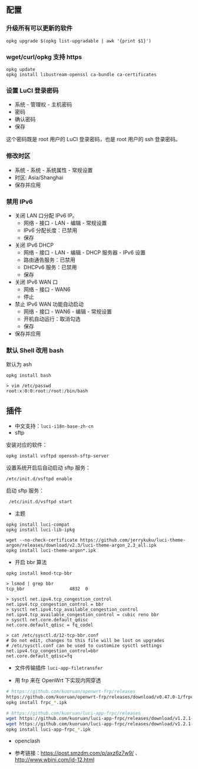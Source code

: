 ## 配置

### 升级所有可以更新的软件

```
opkg upgrade $(opkg list-upgradable | awk '{print $1}')
```

### wget/curl/opkg 支持 https

```
opkg update
opkg install libustream-openssl ca-bundle ca-certificates
```

### 设置 LuCI 登录密码

- 系统 - 管理权 - 主机密码
- 密码
- 确认密码
- 保存

这个密码既是 root 用户的 LuCI 登录密码，也是 root 用户的 ssh 登录密码。

### 修改时区

- 系统 - 系统 - 系统属性 - 常规设置
- 时区: Asia/Shanghai
- 保存并应用

### 禁用 IPv6

- 关闭 LAN 口分配 IPv6 IP。
  - 网络 - 接口 - LAN - 编辑 - 常规设置
  - IPv6 分配长度：已禁用
  - 保存
- 关闭 IPv6 DHCP
  - 网络 - 接口 - LAN - 编辑 - DHCP 服务器 - IPv6 设置
  - 路由通告服务：已禁用
  - DHCPv6 服务：已禁用
  - 保存
- 关闭 IPv6 WAN 口
  - 网络 - 接口 - WAN6
  - 停止
- 禁止 IPv6 WAN 功能自动启动
  - 网络 - 接口 - WAN6 - 编辑 - 常规设置
  - 开机自动运行：取消勾选
  - 保存
- 保存并应用

### 默认 Shell 改用 bash

默认为 ash

```
opkg install bash

> vim /etc/passwd
root:x:0:0:root:/root:/bin/bash
```

## 插件

- 中文支持：`luci-i18n-base-zh-cn`
- sftp 

安装对应的软件：

```
opkg install vsftpd openssh-sftp-server
```

设置系统开启后自动启动 sftp 服务：

```
/etc/init.d/vsftpd enable
```

启动 sftp 服务：

```
 /etc/init.d/vsftpd start
```

- 主题

```
opkg install luci-compat
opkg install luci-lib-ipkg

wget --no-check-certificate https://github.com/jerrykuku/luci-theme-argon/releases/download/v2.3/luci-theme-argon_2.3_all.ipk
opkg install luci-theme-argon*.ipk
```

- 开启 bbr 算法

```
opkg install kmod-tcp-bbr

> lsmod | grep bbr
tcp_bbr                 4832  0 

> sysctl net.ipv4.tcp_congestion_control
net.ipv4.tcp_congestion_control = bbr
> sysctl net.ipv4.tcp_available_congestion_control
net.ipv4.tcp_available_congestion_control = cubic reno bbr
> sysctl net.core.default_qdisc
net.core.default_qdisc = fq_codel

> cat /etc/sysctl.d/12-tcp-bbr.conf 
# Do not edit, changes to this file will be lost on upgrades
# /etc/sysctl.conf can be used to customize sysctl settings
net.ipv4.tcp_congestion_control=bbr
net.core.default_qdisc=fq
```

- 文件传输插件 `luci-app-filetransfer`



- 用 frp 来在 OpenWrt 下实现内网穿透

```bash
# https://github.com/kuoruan/openwrt-frp/releases
https://github.com/kuoruan/openwrt-frp/releases/download/v0.47.0-1/frpc_0.47.0-1_x86_64.ipk
opkg install frpc_*.ipk

# https://github.com/kuoruan/luci-app-frpc/releases
wget https://github.com/kuoruan/luci-app-frpc/releases/download/v1.2.1-1/luci-app-frpc_1.2.1-1_all.ipk
wget https://github.com/kuoruan/luci-app-frpc/releases/download/v1.2.1-1/luci-i18n-frpc-zh-cn_1.2.1-1_all.ipk
opkg install luci-app-frpc_*.ipk
```

- openclash



- 参考链接：<https://post.smzdm.com/p/axz6z7w9/> 、<http://www.wbini.com/id-12.html>